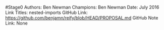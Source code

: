 #Stage0
Authors: Ben Newman
Champions: Ben Newman
Date: July 2016
Link Titles: nested-imports
GitHub Link: https://github.com/benjamn/reify/blob/HEAD/PROPOSAL.md
GitHub Note Link: None
